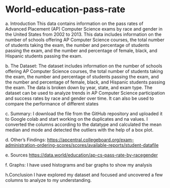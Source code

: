 # World-education-pass-rate
a. Introduction
This data contains information on the pass rates of Advanced Placement (AP) Computer Science exams by race and gender in the United States from 2002 to 2013. This data includes information on the number of schools offering AP Computer Science courses, the total number of students taking the exam, the number and percentage of students passing the exam, and the number and percentage of female, black, and Hispanic students passing the exam.   
 
b. The Dataset:
The dataset includes information on the number of schools offering AP Computer Science courses, the total number of students taking the exam, the number and percentage of students passing the exam, and the number and percentage of female, black, and Hispanic students passing the exam. The data is broken down by year, state, and exam type.
The dataset can be used to analyze trends in AP Computer Science participation and success rates by race and gender over time. It can also be used to compare the performance of different states

c. Summary:
I download the file from the GitHub repository and uploaded it to Google colab and start working on the duplicates and na values. I converted the columns according to the datatype and calculated the mean median and mode and detected the outliers with the help of a box plot.

d. Other’s Findings:
https://apcentral.collegeboard.org/exam-administration-ordering-scores/scores/available-reports/student-datafile

e. Sources
https://data.world/education/ap-cs-pass-rate-by-racegender

f. Graphs:
I have used histograms and bar graphs to show my analysis

h.Conclusion
I have explored my dataset and focused and uncovered a few columns to analyze to my understanding.



